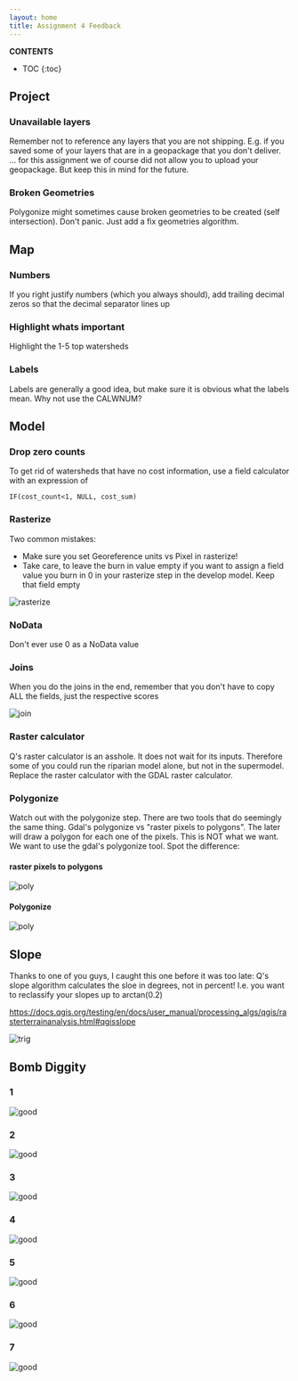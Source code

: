 ```yaml
---
layout: home
title: Assignment 4 Feedback
---
```

 
**CONTENTS**

- TOC
{:toc}

## Project
### Unavailable layers
Remember not to reference any layers that you are not shipping. E.g. if you saved some of your layers that are in a geopackage that you don't deliver. ... for this assignment we of course did not allow you to upload your geopackage. But keep this in mind for the future.

### Broken Geometries
Polygonize might sometimes cause broken geometries to be created (self intersection). Don't panic. Just add a fix geometries algorithm.


## Map

### Numbers
If you right justify numbers (which you always should), add trailing decimal zeros so that the decimal separator lines up

### Highlight whats important
Highlight the 1-5 top watersheds

### Labels
Labels are generally a good idea, but make sure it is obvious what the labels mean. Why not use the CALWNUM?


## Model

### Drop zero counts
To get rid of watersheds that have no cost information, use a field calculator with an expression of

    IF(cost_count<1, NULL, cost_sum)


### Rasterize
Two common mistakes:
- Make sure you set Georeference units vs Pixel in rasterize!
- Take care, to leave the burn in value empty if you want to assign a field value you burn in 0 in your rasterize step in the develop model. Keep that field empty

![rasterize](rast.png)

### NoData
Don't ever use 0 as a NoData value

### Joins
When you do the joins in the end, remember that you don't have to copy ALL the fields, just the respective scores

![join](join.png)


### Raster calculator
Q's raster calculator is an asshole. It does not wait for its inputs. 
Therefore some of you could run the riparian model alone, but not in the supermodel. 
Replace the raster calculator with the GDAL raster calculator. 

### Polygonize
Watch out with the polygonize step. There are two tools that do seemingly the same thing. Gdal's polygonize vs "raster pixels to polygons". The later will draw a polygon for each one of the pixels. This is NOT what we want. We want to use the gdal's polygonize tool. 
Spot the difference:

#### raster pixels to polygons
![poly](poly1.png)


#### Polygonize
![poly](poly2.png)


## Slope
Thanks to one of you guys, I caught this one before it was too late:
Q's slope algorithm calculates the sloe in degrees, not in percent! I.e. you want to reclassify your slopes up to arctan(0.2)

https://docs.qgis.org/testing/en/docs/user_manual/processing_algs/qgis/rasterterrainanalysis.html#qgisslope

![trig](trig.png)



## Bomb Diggity

### 1
![good](good1.png)

### 2
![good](good2.png)

### 3
![good](good3.png)

### 4
![good](good4.png)

### 5
![good](good5.png)

### 6
![good](good6.png)

### 7
![good](good7.png)

